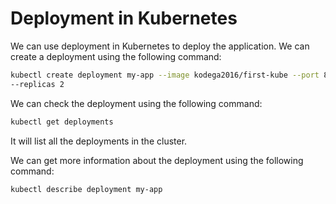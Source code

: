 # Deployment in Kubernetes

We can use deployment in Kubernetes to deploy the application. We can create
a deployment using the following command:

```bash
kubectl create deployment my-app --image kodega2016/first-kube --port 80
--replicas 2
```

We can check the deployment using the following command:

```bash
kubectl get deployments
```

It will list all the deployments in the cluster.

We can get more information about the deployment using the following command:

```bash
kubectl describe deployment my-app
```
